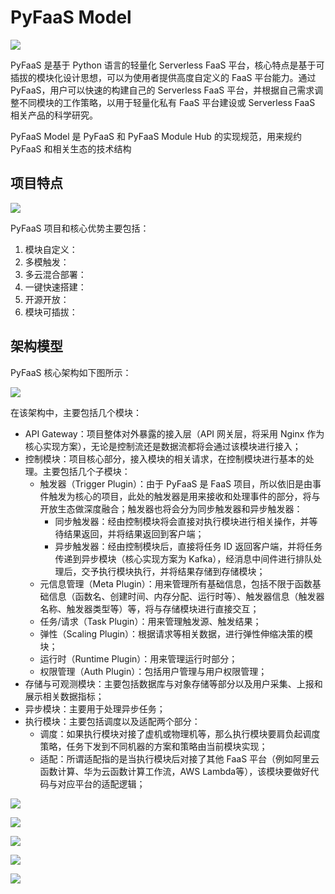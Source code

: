 # PyFaaS Model

![](https://www.images.wiki/y3AS4vA5c769Z66iA8h1.png)

PyFaaS 是基于 Python 语言的轻量化 Serverless FaaS 平台，核心特点是基于可插拔的模块化设计思想，可以为使用者提供高度自定义的 FaaS 平台能力。通过 PyFaaS，用户可以快速的构建自己的 Serverless FaaS 平台，并根据自己需求调整不同模块的工作策略，以用于轻量化私有 FaaS 平台建设或 Serverless FaaS 相关产品的科学研究。

PyFaaS Model 是 PyFaaS 和 PyFaaS Module Hub 的实现规范，用来规约 PyFaaS 和相关生态的技术结构

## 项目特点

![](https://www.images.wiki/FdrSbyqslZ9Ac82xcEhx.png)

PyFaaS 项目和核心优势主要包括：

1. 模块自定义：
2. 多模触发：
3. 多云混合部署：
4. 一键快速搭建：
5. 开源开放：
6. 模块可插拔：

## 架构模型

PyFaaS 核心架构如下图所示：

![](https://www.images.wiki/3u4ry2sAGE3A29xjf2yB.png)

在该架构中，主要包括几个模块：
- API Gateway：项目整体对外暴露的接入层（API 网关层，将采用 Nginx 作为核心实现方案），无论是控制流还是数据流都将会通过该模块进行接入；
- 控制模块：项目核心部分，接入模块的相关请求，在控制模块进行基本的处理。主要包括几个子模块：
  - 触发器（Trigger Plugin）：由于 PyFaaS 是 FaaS 项目，所以依旧是由事件触发为核心的项目，此处的触发器是用来接收和处理事件的部分，将与开放生态做深度融合；触发器也将会分为同步触发器和异步触发器：
    - 同步触发器：经由控制模块将会直接对执行模块进行相关操作，并等待结果返回，并将结果返回到客户端；
    - 异步触发器：经由控制模块后，直接将任务 ID 返回客户端，并将任务传递到异步模块（核心实现方案为 Kafka），经消息中间件进行排队处理后，交予执行模块执行，并将结果存储到存储模块；
  - 元信息管理（Meta Plugin）：用来管理所有基础信息，包括不限于函数基础信息（函数名、创建时间、内存分配、运行时等）、触发器信息（触发器名称、触发器类型等）等，将与存储模块进行直接交互；
  - 任务/请求（Task Plugin）：用来管理触发源、触发结果；
  - 弹性（Scaling Plugin）：根据请求等相关数据，进行弹性伸缩决策的模块；
  - 运行时（Runtime Plugin）：用来管理运行时部分；
  - 权限管理（Auth Plugin）：包括用户管理与用户权限管理；
- 存储与可观测模块：主要包括数据库与对象存储等部分以及用户采集、上报和展示相关数据指标；
- 异步模块：主要用于处理异步任务；
- 执行模块：主要包括调度以及适配两个部分：
  - 调度：如果执行模块对接了虚机或物理机等，那么执行模块要肩负起调度策略，任务下发到不同机器的方案和策略由当前模块实现；
  - 适配：所谓适配指的是当执行模块后对接了其他 FaaS 平台（例如阿里云函数计算、华为云函数计算工作流，AWS Lambda等），该模块要做好代码与对应平台的适配逻辑；













![](https://www.images.wiki/tAgiiDxtg4vc5wzlaydy.png)



![](https://www.images.wiki/k2E3sxe1bcr8A3aZFukb.png)





![](https://www.images.wiki/BqztDed3f5Ai6799FDAj.png)





![](https://www.images.wiki/klea7swbA7vD2lbBCjqs.png)



![](https://www.images.wiki/BSaCw3w9C4babbrG7CGj.png)

